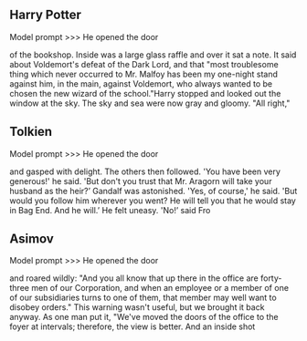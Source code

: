 ## Harry Potter

Model prompt >>> He opened the door
 
of the bookshop. Inside was a large glass raffle and over it sat a note. It said about Voldemort's defeat of the Dark Lord, and that "most troublesome thing which never occurred to Mr. Malfoy has been my one-night stand against him, in the main, against Voldemort, who always wanted to be chosen the new wizard of the school."Harry stopped and looked out the window at the sky. The sky and sea were now gray and gloomy. "All right,"

## Tolkien

Model prompt >>> He opened the door

and gasped with delight. The others then followed. 'You have been very generous!' he said. 'But don't you trust that Mr. Aragorn will take your husband as the heir?’ Gandalf was astonished. 'Yes, of course,' he said. 'But would you follow him wherever you went? He will tell you that he would stay in Bag End. And he will.’ He felt uneasy. 'No!’ said Fro

## Asimov

Model prompt >>> He opened the door

and roared wildly: "And you all know that up there in the office are forty-three men of our Corporation, and when an employee or a member of one of our subsidiaries turns to one of them, that member may well want to disobey orders."    This warning wasn't useful, but we brought it back anyway. As one man put it, "We've moved the doors of the office to the foyer at intervals; therefore, the view is better. And an inside shot


